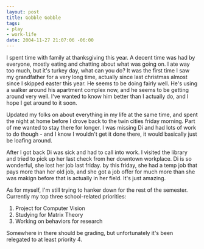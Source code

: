 ```yaml
--- 
layout: post
title: Gobble Gobble
tags: 
- play
- work-life
date: 2004-11-27 21:07:06 -06:00
---
```

I spent time with family at thanksgiving this year.  A decent time was had by everyone, mostly eating and chatting about what was going on.   I ate way too much, but it's turkey day, what can you do? It was the first time I saw my grandfather for a very long time, actually since last christmas almost since I skipped easter this year.  He seems to be doing fairly well.   He's using a walker around his apartment complex now, and he seems to be getting around very well.  I've wanted to know him better than I actually do, and I hope I get around to it soon.

Updated my folks on about everything in my life at the same time, and spent the night at home before I drove back to the twin cities friday morning.  Part of me wanted to stay there for longer.  I was missing Di and had lots of work to do though - and I know I wouldn't get it done there, it would basically just be loafing around.

After I got back Di was sick and had to call into work.  I visited the library and tried to pick up her last check from her downtown workplace.  Di is so wonderful, she lost her job last friday.  by this friday, she had a temp job that pays more than her old job, and she got a job offer for much more than she was makign before that is actually in her field.  It's just amazing.

As for myself, I'm still trying to hanker down for the rest of the semester.  Currently my top three school-related priorities:
<ol>
	<li> Project for Computer Vision</li>
	<li> Studying for Matrix Theory</li>
	<li> Working on behaviors for research</li>
</ol>
Somewhere in there should be grading, but unfortunately it's been relegated to at least priority 4.

